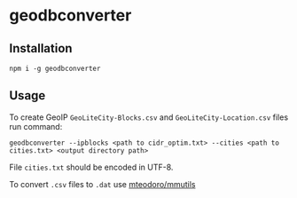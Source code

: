 # geodbconverter

## Installation

    npm i -g geodbconverter

## Usage

To create GeoIP `GeoLiteCity-Blocks.csv` and `GeoLiteCity-Location.csv` files run command:

    geodbconverter --ipblocks <path to cidr_optim.txt> --cities <path to cities.txt> <output directory path>

File `cities.txt` should be encoded in UTF-8.

To convert `.csv` files to `.dat` use [mteodoro/mmutils](https://github.com/mteodoro/mmutils)